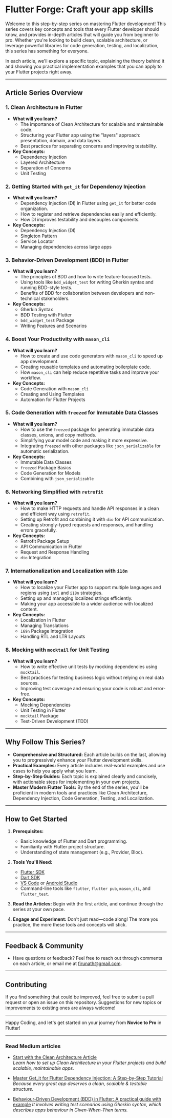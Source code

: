 # **Flutter Forge: Craft your app skills**

Welcome to this step-by-step series on mastering Flutter development! This series covers key concepts and tools that every Flutter developer should know, and provides in-depth articles that will guide you from beginner to pro. Whether you're looking to build clean, scalable architecture, or leverage powerful libraries for code generation, testing, and localization, this series has something for everyone.

In each article, we'll explore a specific topic, explaining the theory behind it and showing you practical implementation examples that you can apply to your Flutter projects right away.

---

## **Article Series Overview**

### 1. **Clean Architecture in Flutter**

- **What will you learn?**
  - The importance of Clean Architecture for scalable and maintainable code.
  - Structuring your Flutter app using the "layers" approach: presentation, domain, and data layers.
  - Best practices for separating concerns and improving testability.
- **Key Concepts:**
  - Dependency Injection
  - Layered Architecture
  - Separation of Concerns
  - Unit Testing

### 2. **Getting Started with `get_it` for Dependency Injection**

- **What will you learn?**
  - Dependency Injection (DI) in Flutter using `get_it` for better code organization.
  - How to register and retrieve dependencies easily and efficiently.
  - How DI improves testability and decouples components.
- **Key Concepts:**
  - Dependency Injection (DI)
  - Singleton Pattern
  - Service Locator
  - Managing dependencies across large apps

### 3. **Behavior-Driven Development (BDD) in Flutter**

- **What will you learn?**
  - The principles of BDD and how to write feature-focused tests.
  - Using tools like `bdd_widget_test` for writing Gherkin syntax and running BDD-style tests.
  - Benefits of BDD for collaboration between developers and non-technical stakeholders.
- **Key Concepts:**
  - Gherkin Syntax
  - BDD Testing with Flutter
  - `bdd_widget_test` Package
  - Writing Features and Scenarios

### 4. **Boost Your Productivity with `mason_cli`**

- **What will you learn?**
  - How to create and use code generators with `mason_cli` to speed up app development.
  - Creating reusable templates and automating boilerplate code.
  - How `mason_cli` can help reduce repetitive tasks and improve your workflow.
- **Key Concepts:**
  - Code Generation with `mason_cli`
  - Creating and Using Templates
  - Automation for Flutter Projects

### 5. **Code Generation with `freezed` for Immutable Data Classes**

- **What will you learn?**
  - How to use the `freezed` package for generating immutable data classes, unions, and copy methods.
  - Simplifying your model code and making it more expressive.
  - Integrating `freezed` with other packages like `json_serializable` for automatic serialization.
- **Key Concepts:**
  - Immutable Data Classes
  - `freezed` Package Basics
  - Code Generation for Models
  - Combining with `json_serializable`

### 6. **Networking Simplified with `retrofit`**

- **What will you learn?**
  - How to make HTTP requests and handle API responses in a clean and efficient way using `retrofit`.
  - Setting up Retrofit and combining it with `dio` for API communication.
  - Creating strongly-typed requests and responses, and handling errors gracefully.
- **Key Concepts:**
  - Retrofit Package Setup
  - API Communication in Flutter
  - Request and Response Handling
  - `dio` Integration

### 7. **Internationalization and Localization with `i18n`**

- **What will you learn?**
  - How to localize your Flutter app to support multiple languages and regions using `intl` and `i18n` strategies.
  - Setting up and managing localized strings efficiently.
  - Making your app accessible to a wider audience with localized content.
- **Key Concepts:**
  - Localization in Flutter
  - Managing Translations
  - `i69n` Package Integration
  - Handling RTL and LTR Layouts

### 8. **Mocking with `mocktail` for Unit Testing**

- **What will you learn?**
  - How to write effective unit tests by mocking dependencies using `mocktail`.
  - Best practices for testing business logic without relying on real data sources.
  - Improving test coverage and ensuring your code is robust and error-free.
- **Key Concepts:**
  - Mocking Dependencies
  - Unit Testing in Flutter
  - `mocktail` Package
  - Test-Driven Development (TDD)

---

## **Why Follow This Series?**

- **Comprehensive and Structured:** Each article builds on the last, allowing you to progressively enhance your Flutter development skills.
- **Practical Examples:** Every article includes real-world examples and use cases to help you apply what you learn.
- **Step-by-Step Guides:** Each topic is explained clearly and concisely, with actionable steps for implementing in your own projects.
- **Master Modern Flutter Tools:** By the end of the series, you'll be proficient in modern tools and practices like Clean Architecture, Dependency Injection, Code Generation, Testing, and Localization.

---

## **How to Get Started**

1. **Prerequisites:**

   - Basic knowledge of Flutter and Dart programming.
   - Familiarity with Flutter project structure.
   - Understanding of state management (e.g., Provider, Bloc).

2. **Tools You'll Need:**

   - [Flutter SDK](https://flutter.dev/docs/get-started/install)
   - [Dart SDK](https://dart.dev/get-dart)
   - [VS Code](https://code.visualstudio.com/) or [Android Studio](https://developer.android.com/studio)
   - Command-line tools like `flutter`, `flutter pub`, `mason_cli`, and `flutter_test`.

3. **Read the Articles:** Begin with the first article, and continue through the series at your own pace.

4. **Engage and Experiment:** Don't just read—code along! The more you practice, the more these tools and concepts will stick.

---

## **Feedback & Community**

- Have questions or feedback? Feel free to reach out through comments on each article, or email me at [firunath@gmail.com](mailto:firunath@gmail.com).

---

## **Contributing**

If you find something that could be improved, feel free to submit a pull request or open an issue on this repository. Suggestions for new topics or improvements to existing ones are always welcome!

---

Happy Coding, and let's get started on your journey from **Novice to Pro** in Flutter!

---

### **Read Medium articles**

- [Start with the Clean Architecture Article](https://medium.com/@firunath/clean-architecture-in-flutter-a-simple-guide-for-beginners-f4b77702e94a)  
  _Learn how to set up Clean Architecture in your Flutter projects and build scalable, maintainable apps._

- [Master Get_it for Flutter Dependency Injection: A Step-by-Step Tutorial](https://medium.com/@firunath/dependency-injection-made-easy-with-get-it-step-by-step-flutter-tutorial-1d02e39da885) _Because every great app deserves a clean, scalable & testable structure._

- [Behaviour-Driven Development (BDD) in Flutter: A practical guide with example](https://medium.com/@firunath/behaviour-driven-development-bdd-in-flutter-a-practical-guide-with-example-215d71939c52) _It involves writing test scenarios using Gherkin syntax, which describes apps behaviour in Given-When-Then terms._
